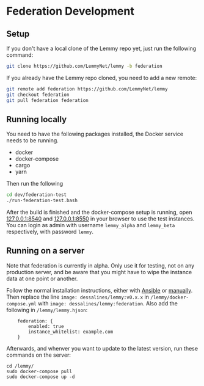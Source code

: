 # Federation Development

## Setup

If you don't have a local clone of the Lemmy repo yet, just run the following command:

```bash
git clone https://github.com/LemmyNet/lemmy -b federation
```

If you already have the Lemmy repo cloned, you need to add a new remote:
```bash
git remote add federation https://github.com/LemmyNet/lemmy
git checkout federation
git pull federation federation
```

## Running locally

You need to have the following packages installed, the Docker service needs to be running.

- docker
- docker-compose
- cargo
- yarn

Then run the following
```bash
cd dev/federation-test
./run-federation-test.bash
```

After the build is finished and the docker-compose setup is running, open [127.0.0.1:8540](http://127.0.0.1:8540) and
[127.0.0.1:8550](http://127.0.0.1:8550) in your browser to use the test instances. You can login as admin with
username `lemmy_alpha` and `lemmy_beta` respectively, with password `lemmy`.

## Running on a server

Note that federation is currently in alpha. Only use it for testing, not on any production server, and be aware
that you might have to wipe the instance data at one point or another.

Follow the normal installation instructions, either with [Ansible](administration_install_ansible.md) or
[manually](administration_install_docker.md). Then replace the line `image: dessalines/lemmy:v0.x.x` in 
`/lemmy/docker-compose.yml` with `image: dessalines/lemmy:federation`. Also add the following in
`/lemmy/lemmy.hjson`:

```
    federation: {
        enabled: true
        instance_whitelist: example.com
    }
```

Afterwards, and whenver you want to update to the latest version, run these commands on the server:

```
cd /lemmy/
sudo docker-compose pull
sudo docker-compose up -d
```

